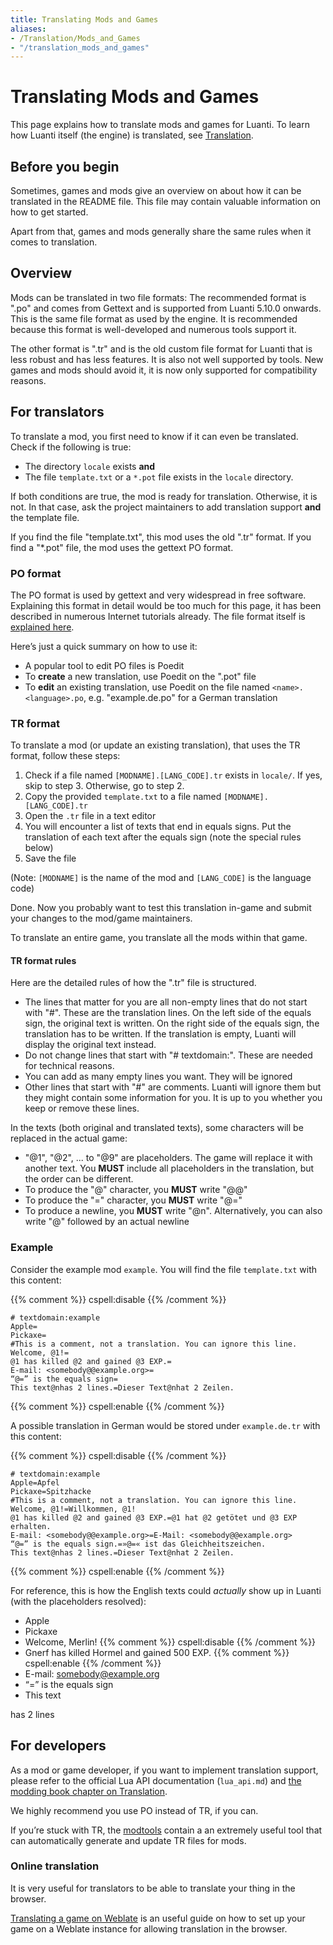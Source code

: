 ```yaml
---
title: Translating Mods and Games
aliases:
- /Translation/Mods_and_Games
- "/translation_mods_and_games"
---
```


# Translating Mods and Games
This page explains how to translate mods and games for Luanti. To learn how Luanti itself (the engine) is translated, see [Translation](/translation).

Before you begin
----------------

Sometimes, games and mods give an overview on about how it can be translated in the README file. This file may contain valuable information on how to get started.

Apart from that, games and mods generally share the same rules when it comes to translation.

Overview
--------

Mods can be translated in two file formats: The recommended format is ".po" and comes from Gettext and is supported from Luanti 5.10.0 onwards. This is the same file format as used by the engine. It is recommended because this format is well-developed and numerous tools support it.

The other format is ".tr" and is the old custom file format for Luanti that is less robust and has less features. It is also not well supported by tools. New games and mods should avoid it, it is now only supported for compatibility reasons.

For translators
---------------

To translate a mod, you first need to know if it can even be translated. Check if the following is true:

* The directory `locale` exists **and**
* The file `template.txt` or a `*.pot` file exists in the `locale` directory.

If both conditions are true, the mod is ready for translation. Otherwise, it is not. In that case, ask the project maintainers to add translation support **and** the template file.

If you find the file "template.txt", this mod uses the old ".tr" format. If you find a "\*.pot" file, the mod uses the gettext PO format.

### PO format

The PO format is used by gettext and very widespread in free software. Explaining this format in detail would be too much for this page, it has been described in numerous Internet tutorials already. The file format itself is [explained here](https://www.gnu.org/software/gettext/manual/html_node/PO-Files.html).

Here’s just a quick summary on how to use it:

*   A popular tool to edit PO files is Poedit
*   To **create** a new translation, use Poedit on the ".pot" file
*   To **edit** an existing translation, use Poedit on the file named `<name>.<language>.po`, e.g. "example.de.po" for a German translation

### TR format

To translate a mod (or update an existing translation), that uses the TR format, follow these steps:

1.  Check if a file named `[MODNAME].[LANG_CODE].tr` exists in `locale/`. If yes, skip to step 3. Otherwise, go to step 2.
2.  Copy the provided `template.txt` to a file named `[MODNAME].[LANG_CODE].tr`
3.  Open the `.tr` file in a text editor
4.  You will encounter a list of texts that end in equals signs. Put the translation of each text after the equals sign (note the special rules below)
5.  Save the file

(Note: `[MODNAME]` is the name of the mod and `[LANG_CODE]` is the language code)

Done. Now you probably want to test this translation in-game and submit your changes to the mod/game maintainers.

To translate an entire game, you translate all the mods within that game.

#### TR format rules

Here are the detailed rules of how the ".tr" file is structured.

*   The lines that matter for you are all non-empty lines that do not start with "#". These are the translation lines. On the left side of the equals sign, the original text is written. On the right side of the equals sign, the translation has to be written. If the translation is empty, Luanti will display the original text instead.
*   Do not change lines that start with "# textdomain:". These are needed for technical reasons.
*   You can add as many empty lines you want. They will be ignored
*   Other lines that start with "#" are comments. Luanti will ignore them but they might contain some information for you. It is up to you whether you keep or remove these lines.

In the texts (both original and translated texts), some characters will be replaced in the actual game:

* "@1", "@2", ... to "@9" are placeholders. The game will replace it with another text. You **MUST** include all placeholders in the translation, but the order can be different.
* To produce the "@" character, you **MUST** write "@@"
* To produce the "=" character, you **MUST** write "@="
* To produce a newline, you **MUST** write "@n". Alternatively, you can also write "@" followed by an actual newline

### Example

Consider the example mod `example`. You will find the file `template.txt` with this content:

{{% comment %}} cspell:disable {{% /comment %}}
```
# textdomain:example
Apple=
Pickaxe=
#This is a comment, not a translation. You can ignore this line.
Welcome, @1!=
@1 has killed @2 and gained @3 EXP.=
E-mail: <somebody@@example.org>=
“@=” is the equals sign=
This text@nhas 2 lines.=Dieser Text@nhat 2 Zeilen.
```
{{% comment %}} cspell:enable {{% /comment %}}

A possible translation in German would be stored under `example.de.tr` with this content:

{{% comment %}} cspell:disable {{% /comment %}}
```
# textdomain:example
Apple=Apfel
Pickaxe=Spitzhacke
#This is a comment, not a translation. You can ignore this line.
Welcome, @1!=Willkommen, @1!
@1 has killed @2 and gained @3 EXP.=@1 hat @2 getötet und @3 EXP erhalten.
E-mail: <somebody@@example.org>=E-Mail: <somebody@@example.org>
“@=” is the equals sign.=»@=« ist das Gleichheitszeichen.
This text@nhas 2 lines.=Dieser Text@nhat 2 Zeilen.
```
{{% comment %}} cspell:enable {{% /comment %}}

For reference, this is how the English texts could _actually_ show up in Luanti (with the placeholders resolved):

* Apple
* Pickaxe
* Welcome, Merlin!
{{% comment %}} cspell:disable {{% /comment %}}
* Gnerf has killed Hormel and gained 500 EXP.
{{% comment %}} cspell:enable {{% /comment %}}
* E-mail: <somebody@example.org>
* “=” is the equals sign
* This text

has 2 lines

For developers
--------------

As a mod or game developer, if you want to implement translation support, please refer to the official Lua API documentation (`lua_api.md`) and [the modding book chapter on Translation](https://rubenwardy.com/minetest_modding_book/en/quality/translations.html).

We highly recommend you use PO instead of TR, if you can.

If you’re stuck with TR, the [modtools](https://github.com/luanti-org/modtools) contain a an extremely useful tool that can automatically generate and update TR files for mods.

### Online translation

It is very useful for translators to be able to translate your thing in the browser.

[Translating a game on Weblate](/translation/weblate) is an useful guide on how to set up your game on a Weblate instance for allowing translation in the browser.